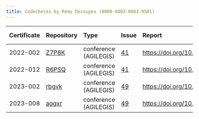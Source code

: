 ```yaml
---
title: Codechecks by Rémy Decoupes (0000-0003-0863-9581)
---
```



|Certificate |Repository |Type                  |Issue |Report                                |Check date |
|:-------|:--------------------------------|:------------------|:---|:--------------------------|:----------|
|2022-002    |[Z7P8K](https://osf.io/Z7P8K)|conference (AGILEGIS) |[41](https://github.com/codecheckers/register/issues/41)|https://doi.org/10.17605/osf.io/z7p8k |2022-07-09 |
|2022-012    |[R6PSQ](https://osf.io/R6PSQ)|conference (AGILEGIS) |[41](https://github.com/codecheckers/register/issues/41)|https://doi.org/10.17605/osf.io/r6psq |2022-07-09 |
|2023-002    |[rbgvk](https://osf.io/rbgvk)|conference (AGILEGIS) |[49](https://github.com/codecheckers/register/issues/49)|https://doi.org/10.17605/osf.io/rbgvk |2023-06-13 |
|2023-008    |[aqgxr](https://osf.io/aqgxr)|conference (AGILEGIS) |[49](https://github.com/codecheckers/register/issues/49)|https://doi.org/10.17605/osf.io/aqgxr |2023-06-13 |
